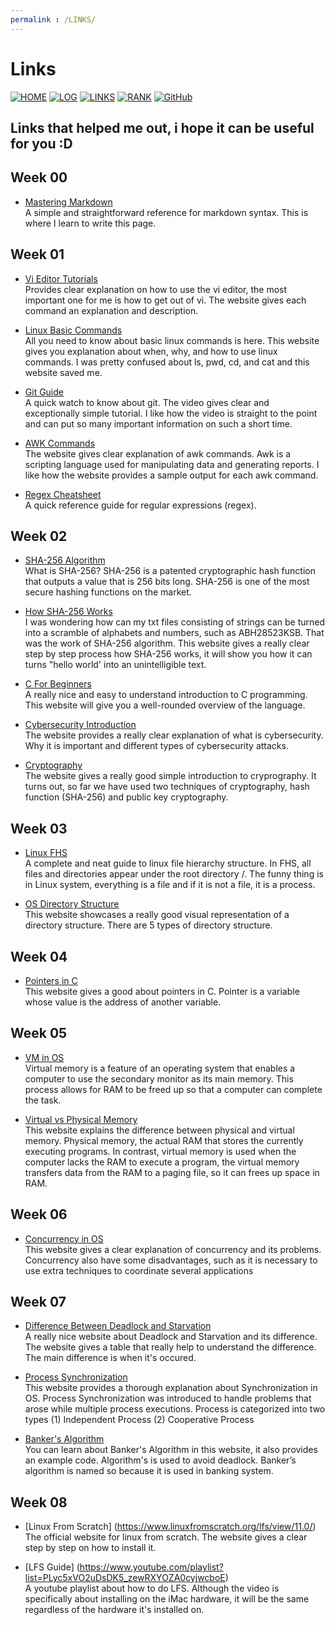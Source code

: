 ```yaml
---
permalink : /LINKS/
---
```


# Links
[![HOME](https://img.shields.io/badge/HOME-80182f?style=for-the-badge&logoColor=white)](https://rickyantowm.github.io/os212/)
[![LOG](https://img.shields.io/badge/LOG-8fa5a9?style=for-the-badge&logoColor=white)](https://raw.githubusercontent.com/rickyantowm/os212/main/TXT/mylog.txt)
[![LINKS](https://img.shields.io/badge/LINK-3a6971?style=for-the-badge&logoColor=white)](LINKS/)
[![RANK](https://img.shields.io/badge/RANK-3b3738?style=for-the-badge&logoColor=white)](https://raw.githubusercontent.com/rickyantowm/os212/main/TXT/myrank.txt)
[![GitHub](https://img.shields.io/badge/GitHub-a6474b?style=for-the-badge&logo=github&logoColor=white)](https://github.com/rickyantowm/os212/)

 
## Links that helped me out, i hope it can be useful for you :D

## Week 00

* [Mastering Markdown](https://guides.github.com/features/mastering-markdown/)<br> A simple and straightforward reference for markdown syntax. This is where I learn to write this page.

## Week 01
* [Vi Editor Tutorials](https://www.tutorialspoint.com/unix/unix-vi-editor.htm)<br> Provides clear explanation on how to use the vi editor, the most important one for me is how to get out of vi. The website gives each command an explanation and description.

* [Linux Basic Commands](https://www.hostinger.co.id/tutorial/perintah-dasar-linux)<br> All you need to know about basic linux commands is here. This website gives you explanation about when, why, and how to use linux commands. I was pretty confused about ls, pwd, cd, and cat and this website saved me.

* [Git Guide](https://www.youtube.com/watch?v=USjZcfj8yxE) <br> A quick watch to know about git. The video gives clear and exceptionally simple tutorial. I like how the video is straight to the point and can put so many important information on such a short time.

* [AWK Commands](https://www.geeksforgeeks.org/awk-command-unixlinux-examples/) <br> The website gives clear explanation of awk commands. Awk is a scripting language used for manipulating data and generating reports. I like how the website provides a sample output for each awk command.

* [Regex Cheatsheet](https://cheatography.com/davechild/cheat-sheets/regular-expressions/) <br> A quick reference guide for regular expressions (regex).


## Week 02
 
* [SHA-256 Algorithm](https://www.n-able.com/blog/sha-256-encryption) <br> What is SHA-256? SHA-256 is a patented cryptographic hash function that outputs a value that is 256 bits long. SHA-256 is one of the most secure hashing functions on the market.

* [How SHA-256 Works](https://qvault.io/cryptography/how-sha-2-works-step-by-step-sha-256/) <br> I was wondering how can my txt files consisting of strings can be turned into a scramble of alphabets and numbers, such as ABH28523KSB. That was the work of SHA-256 algorithm. This website gives a really clear step by step process how SHA-256 works, it will show you how it can turns "hello world' into an unintelligible text. 

* [C For Beginners](https://www.freecodecamp.org/news/the-c-beginners-handbook/) <br> A really nice and easy to understand introduction to C programming. This website will give you a well-rounded overview of the language.

* [Cybersecurity Introduction](https://www.javatpoint.com/what-is-cyber-security) <br> The website provides a really clear explanation of what is cybersecurity. Why it is important and different types of cybersecurity attacks. 

* [Cryptography](https://economictimes.indiatimes.com/definition/cryptography) <br> The website gives a really good simple introduction to cryprography. It turns out, so far we have used two techniques of cryptography, hash function (SHA-256) and public key cryptography.

## Week 03

* [Linux FHS](https://www.geeksforgeeks.org/linux-file-hierarchy-structure/) <br> A complete and neat guide to linux file hierarchy structure. In FHS, all files and directories appear under the root directory /. The funny thing is in Linux system, everything is a file and if it is not a file, it is a process.

* [OS Directory Structure](https://tutorialspoint.dev/computer-science/operating-systems/operating-system-structures-of-directory) <br> This website showcases a really good visual representation of a directory structure. There are 5 types of directory structure.

## Week 04

* [Pointers in C](https://www.tutorialspoint.com/cprogramming/c_pointers.htm) <br> This website gives a good about pointers in C. Pointer is a variable whose value is the address of another variable.

## Week 05

* [VM in OS](https://www.geeksforgeeks.org/virtual-memory-in-operating-system/) <br> Virtual memory is a feature of an operating system that enables a computer to use the secondary monitor as its main memory. This process allows for RAM to be freed up so that a computer can complete the task.

* [Virtual vs Physical Memory](https://pediaa.com/what-is-the-difference-between-physical-and-virtual-memory/) <br> This website explains the difference between physical and virtual memory. Physical memory, the actual RAM that stores the currently executing programs. In contrast, virtual memory is used when the computer lacks the RAM to execute a program, the virtual memory transfers data from the RAM to a paging file, so it can frees up space in RAM.

## Week 06

* [Concurrency in OS](https://www.javatpoint.com/concurrency-in-operating-system) <br> This website gives a clear explanation of concurrency and its problems. Concurrency also have some disadvantages, such as it is necessary to use extra techniques to coordinate several applications

## Week 07

* [Difference Between Deadlock and Starvation](https://pediaa.com/what-is-the-difference-between-deadlock-and-starvation/) <br> A really nice website about Deadlock and Starvation and its difference. The website gives a table that really help to understand the difference. The main difference is when it's occured.

* [Process Synchronization](https://www.studytonight.com/operating-system/process-synchronization) <br> This website provides a thorough explanation about Synchronization in OS. Process Synchronization was introduced to handle problems that arose while multiple process executions. Process is categorized into two types (1) Independent Process (2) Cooperative Process

* [Banker's Algorithm](https://www.geeksforgeeks.org/bankers-algorithm-in-operating-system-2/#:~:text=The%20banker%27s%20algorithm%20is%20a,should%20be%20allowed%20to%20continue) <br> You can learn about Banker's Algorithm in this website, it also provides an example code. Algorithm's is used to avoid deadlock. Banker’s algorithm is named so because it is used in banking system.

## Week 08

* [Linux From Scratch] (https://www.linuxfromscratch.org/lfs/view/11.0/) <br> The official website for linux from scratch. The website gives a clear step by step on how to install it.

* [LFS Guide] (https://www.youtube.com/playlist?list=PLyc5xVO2uDsDK5_zewRXYOZA0cyjwcboE) <br> A youtube playlist about how to do LFS. Although the video is specifically about installing on the iMac hardware, it will be the same regardless of the hardware it's installed on.
